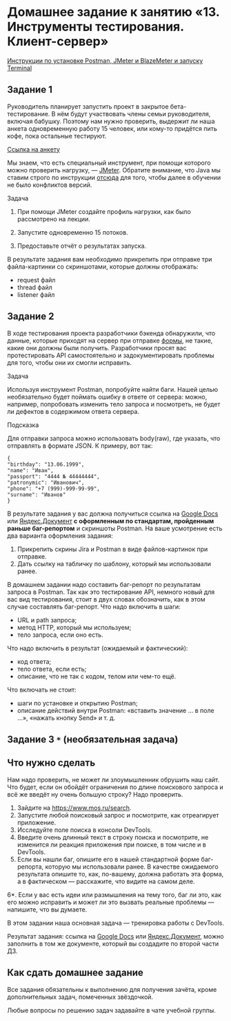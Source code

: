 # Домашнее задание к занятию «13. Инструменты тестирования. Клиент-сервер»

[Инструкции по установке Postman, JMeter и BlazeMeter и запуску Terminal](https://github.com/netology-code/iqa-homeworks/blob/iqa-12/Instruction.md)

## Задание 1    

Руководитель планирует запустить проект в закрытое бета-тестирование. В нём будут участвовать члены семьи руководителя, включая бабушку. Поэтому нам нужно проверить, выдержит ли наша анкета одновременную работу 15 человек, или кому-то придётся пить кофе, пока остальные тестируют. 

[Ссылка на анкету](https://sinsl.github.io/testing-form/) 

Мы знаем, что есть специальный инструмент, при помощи которого можно проверить нагрузку, — [JMeter](https://jmeter.apache.org/).
Обратите внимание, что Java мы ставим строго по инструкции [отсюда](https://github.com/netology-code/javaqa-homeworks/blob/master/intro/openjdk11-manual.md) для того, чтобы далее в обучении не было конфликтов версий.

Задача
1. При помощи JMeter создайте профиль нагрузки, как было рассмотрено на лекции.

2. Запустите одновременно 15 потоков.

3. Предоставьте отчёт о результатах запуска. 

В результате задания вам необходимо прикрепить при отправке три файла-картинки со скриншотами, которые должны отображать:
* request файл
* thread файл
* listener файл


## Задание 2 

В ходе тестирования проекта разработчики бэкенда обнаружили, что данные, которые приходят на сервер при отправке [формы](https://sinsl.github.io/testing-form/), не такие, какие они должны были получить. Разработчики просят вас протестировать API самостоятельно и задокументировать проблемы для того, чтобы они их смогли исправить.

Задача

Используя инструмент Postman, попробуйте найти баги. Нашей целью необязательно будет поймать ошибку в ответе от сервера: можно, например, попробовать изменить тело запроса и посмотреть, не будет ли дефектов в содержимом ответа сервера.

Подсказка

Для отправки запроса можно использовать body(raw), где указать, что отправлять в формате JSON.
К примеру, вот так: 

```
{
"birthday": "13.06.1999",
"name": "Иван",
"passport": "4444 № 44444444",
"patronymic": "Иванович",
"phone": "+7 (999)-999-99-99",
"surname": "Иванов"
}
```

В результате задания у вас должна получиться ссылка на [Google Docs](https://docs.google.com/document/d/1pA6iung7Fbor8H7orYzy4IxGyHPUUFqfWZFJGIzx_ho/edit) или [Яндекс.Документ](https://docs.yandex.ru/) **с оформленным по стандартам, пройденным раньше баг-репортом** и скриншоты Postman.
На ваше усмотрение есть два варианта оформления задания:
1. Прикрепить скрины Jira и Postman в виде файлов-картинок при отправке.
2. Дать ссылку на табличку по шаблону, который мы использовали ранее.

В домашнем задании надо составить баг-репорт по результатам запроса в Postman. Так как это тестирование API, немного новый для вас вид тестирования, стоит в двух словах обозначить, как в этом случае составлять баг-репорт.
Что надо включить в шаги:
- URL и path запроса;
- метод HTTP, который мы используем;
- тело запроса, если оно есть.

Что надо включить в результат (ожидаемый и фактический):
- код ответа;
- тело ответа, если есть;
- описание, что не так с кодом, телом или чем-то ещё.

Что включать не стоит:
- шаги по установке и открытию Postman;
- описание действий внутри Postman: «вставить значение ... в поле ...», «нажать кнопку Send» и т. д.

## Задание 3 `*` (необязательная задача)

## Что нужно сделать
Нам надо проверить, не может ли злоумышленник обрушить наш сайт. Что будет, если он обойдёт ограничения по длине поискового запроса и всё же введёт ну очень большую строку? Надо проверить.

1. Зайдите на https://www.mos.ru/search.
2. Запустите любой поисковый запрос и посмотрите, как отреагирует приложение.
3. Исследуйте поле поиска в консоли DevTools.
4. Введите очень длинный текст в строку поиска и посмотрите, не изменится ли реакция приложения при поиске, в том числе и в DevTools.
5. Если вы нашли баг, опишите его в нашей стандартной форме баг-репорта, которую мы использовали ранее. В качестве ожидаемого результата опишите то, как, по-вашему, должна работать эта форма, а в фактическом — расскажите, что видите на самом деле. 

6*. Если у вас есть идеи или размышления на тему того, баг ли это, как его можно исправить и может ли это вызвать реальные проблемы — напишите, что вы думаете. 

В этом задании наша основная задача — тренировка работы с DevTools.

Результат задания: ссылка на [Google Docs](https://docs.google.com/document) или [Яндекс.Документ](https://docs.yandex.ru/), можно заполнить в том же документе, который вы создадите по второй части ДЗ.



## Как сдать домашнее задание

Все задания обязательны к выполнению для получения зачёта, кроме дополнительных задач, помеченных звёздочкой. 

Любые вопросы по решению задач задавайте в чате учебной группы.

